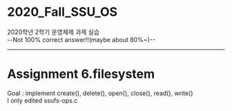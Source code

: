 # 2020_Fall_SSU_OS
2020학년 2학기 운영체제 과제 실습   
--Not 100% correct answer!!(maybe about 80%~)--
  
---------------------------------  
# Assignment 6.filesystem

Goal : implement create(), delete(), open(), close(), read(), write()  
I only edited ssufs-ops.c  
